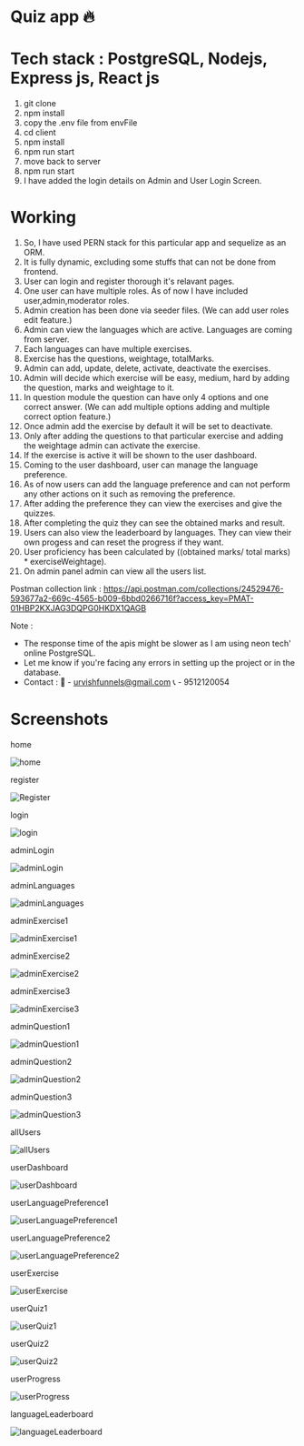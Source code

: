 # Quiz app 🔥

# Tech stack : PostgreSQL, Nodejs, Express js, React js
1. git clone
2. npm install
3. copy the .env file from envFile
4. cd client
5. npm install
6. npm run start
7. move back to server
8. npm run start
11. I have added the login details on Admin and User Login Screen.
    
# Working  
1. So, I have used PERN stack for this particular app and sequelize as an ORM.
2. It is fully dynamic, excluding some stuffs that can not be done from frontend.
3. User can login and register thorough it's relavant pages.
4. One user can have multiple roles. As of now I have included user,admin,moderator roles.
5. Admin creation has been done via seeder files. (We can add user roles edit feature.)
6. Admin can view the languages which are active. Languages are coming from server.
7. Each languages can have multiple exercises.
8. Exercise has the questions, weightage, totalMarks.
9. Admin can add, update, delete, activate, deactivate the exercises.
10. Admin will decide which exercise will be easy, medium, hard by adding the question, marks and weightage to it.
11. In question module the question can have only 4 options and one correct answer. (We can add multiple options adding and multiple correct option feature.)
12. Once admin add the exercise by default it will be set to deactivate. 
13. Only after adding the questions to that particular exercise and adding the weightage admin can activate the exercise.
14. If the exercise is active it will be shown to the user dashboard.
15. Coming to the user dashboard, user can manage the language preference.
16. As of now users can add the language preference and can not perform any other actions on it such as removing the preference.
17. After adding the preference they can view the exercises and give the quizzes.
18. After completing the quiz they can see the obtained marks and result.
19. Users can also view the leaderboard by languages. They can view their own progess and can reset the progress if they want.
20. User proficiency has been calculated by ((obtained marks/ total marks) * exerciseWeightage).
21. On admin panel admin can view all the users list.

Postman collection link : 
https://api.postman.com/collections/24529476-593677a2-669c-4565-b009-6bbd0266716f?access_key=PMAT-01HBP2KXJAG3DQPG0HKDX1QAGB

Note : 
- The response time of the apis might be slower as I am using neon tech' online PostgreSQL.
- Let me know if you're facing any errors in setting up the project or in the database.
- Contact :
  📩 - urvishfunnels@gmail.com
  📞 - 9512120054

# Screenshots
home

![home](./screenshots/home.png)

register

![Register](./screenshots/register.png)

login

![login](./screenshots/login.png)

adminLogin

![adminLogin](./screenshots/adminLogin.png)

adminLanguages

![adminLanguages](./screenshots/adminLanguages.png)

adminExercise1

![adminExercise1](./screenshots/adminExercise1.png)

adminExercise2

![adminExercise2](./screenshots/adminExercise2.png)

adminExercise3

![adminExercise3](./screenshots/adminExercise3.png)

adminQuestion1

![adminQuestion1](./screenshots/adminQuestion1.png)

adminQuestion2

![adminQuestion2](./screenshots/adminQuestion2.png)

adminQuestion3

![adminQuestion3](./screenshots/adminQuestion3.png)

allUsers

![allUsers](./screenshots/allUsers.png)

userDashboard

![userDashboard](./screenshots/userDashboard.png)

userLanguagePreference1

![userLanguagePreference1](./screenshots/userLanguagePreference1.png)

userLanguagePreference2

![userLanguagePreference2](./screenshots/userLanguagePreference2.png)

userExercise

![userExercise](./screenshots/userExercise.png)

userQuiz1

![userQuiz1](./screenshots/userQuiz1.png)

userQuiz2

![userQuiz2](./screenshots/userQuiz2.png)

userProgress

![userProgress](./screenshots/userProgress.png)

languageLeaderboard

![languageLeaderboard](./screenshots/languageLeaderboard.png)

